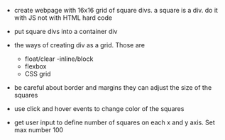 - create webpage with 16x16 grid of square divs. a square is a div. do it with JS not with HTML hard code
- put square divs into a container div
- the ways of creating div as a grid. Those are
    - float/clear
    -inline/block
    - flexbox
    - CSS grid

- be careful about border and margins they can adjust the size of the squares
- use click and hover events to change color of the squares

- get user input to define number of squares on each x and y axis. Set max number 100

